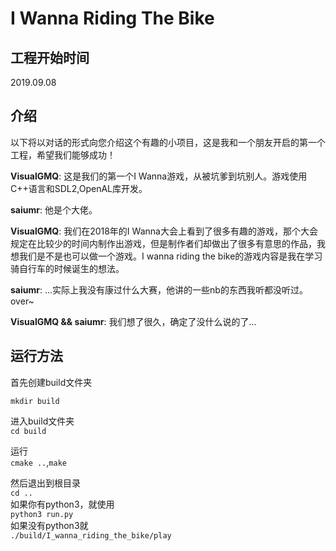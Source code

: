 # I Wanna Riding The Bike
## 工程开始时间
2019.09.08

## 介绍
以下将以对话的形式向您介绍这个有趣的小项目，这是我和一个朋友开启的第一个工程，希望我们能够成功！

**VisualGMQ**: 这是我们的第一个I Wanna游戏，从被坑爹到坑别人。游戏使用C++语言和SDL2,OpenAL库开发。

**saiumr**: 他是个大佬。

**VisualGMQ**: 我们在2018年的I Wanna大会上看到了很多有趣的游戏，那个大会规定在比较少的时间内制作出游戏，但是制作者们却做出了很多有意思的作品，我想我们是不是也可以做一个游戏。I wanna riding the bike的游戏内容是我在学习骑自行车的时候诞生的想法。

**saiumr**: ...实际上我没有康过什么大赛，他讲的一些nb的东西我听都没听过。over~

**VisualGMQ && saiumr**: 我们想了很久，确定了没什么说的了...

## 运行方法

首先创建build文件夹    

`mkdir build`  

进入build文件夹  
`cd build`  
  
运行  
`cmake ..`,`make`  
    
然后退出到根目录  
`cd ..`  
如果你有python3，就使用  
`python3 run.py`  
如果没有python3就  
`./build/I_wanna_riding_the_bike/play`